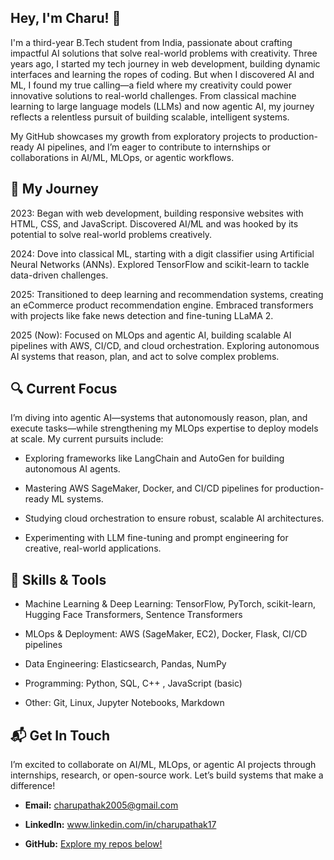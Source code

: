 
## Hey, I'm Charu! 👋

I'm a third-year B.Tech student from India, passionate about crafting impactful AI solutions that solve real-world problems with creativity. Three years ago, I started my tech journey in web development, building dynamic interfaces and learning the ropes of coding. But when I discovered AI and ML, I found my true calling—a field where my creativity could power innovative solutions to real-world challenges. From classical machine learning to large language models (LLMs) and now agentic AI, my journey reflects a relentless pursuit of building scalable, intelligent systems.

My GitHub showcases my growth from exploratory projects to production-ready AI pipelines, and I’m eager to contribute to internships or collaborations in AI/ML, MLOps, or agentic workflows.

## 🚀 My Journey





2023: Began with web development, building responsive websites with HTML, CSS, and JavaScript. Discovered AI/ML and was hooked by its potential to solve real-world problems creatively.



2024: Dove into classical ML, starting with a digit classifier using Artificial Neural Networks (ANNs). Explored TensorFlow and scikit-learn to tackle data-driven challenges.



2025: Transitioned to deep learning and recommendation systems, creating an eCommerce product recommendation engine. Embraced transformers with projects like fake news detection and fine-tuning LLaMA 2.



2025 (Now): Focused on MLOps and agentic AI, building scalable AI pipelines with AWS, CI/CD, and cloud orchestration. Exploring autonomous AI systems that reason, plan, and act to solve complex problems.


## 🔍 Current Focus

I’m diving into agentic AI—systems that autonomously reason, plan, and execute tasks—while strengthening my MLOps expertise to deploy models at scale. My current pursuits include:





- Exploring frameworks like LangChain and AutoGen for building autonomous AI agents.



- Mastering AWS SageMaker, Docker, and CI/CD pipelines for production-ready ML systems.



- Studying cloud orchestration to ensure robust, scalable AI architectures.



- Experimenting with LLM fine-tuning and prompt engineering for creative, real-world applications.

## 🧰 Skills & Tools





- Machine Learning & Deep Learning: TensorFlow, PyTorch, scikit-learn, Hugging Face Transformers, Sentence Transformers



- MLOps & Deployment: AWS (SageMaker, EC2), Docker, Flask, CI/CD pipelines



- Data Engineering: Elasticsearch, Pandas, NumPy



- Programming: Python, SQL, C++ , JavaScript (basic)



- Other: Git, Linux, Jupyter Notebooks, Markdown


## 📬 Get In Touch

I’m excited to collaborate on AI/ML, MLOps, or agentic AI projects through internships, research, or open-source work. Let’s build systems that make a difference!





- **Email:** charupathak2005@gmail.com



- **LinkedIn:** www.linkedin.com/in/charupathak17



- **GitHub:** [Explore my repos below!](https://github.com/ch4ru)



<!--
**ch4ru/ch4ru** is a ✨ _special_ ✨ repository because its `README.md` (this file) appears on your GitHub profile.

Here are some ideas to get you started:

- 🔭 I’m currently working on ...
- 🌱 I’m currently learning ...
- 👯 I’m looking to collaborate on ...
- 🤔 I’m looking for help with ...
- 💬 Ask me about ...
- 📫 How to reach me: ...
- 😄 Pronouns: ...
- ⚡ Fun fact: ...
-->
